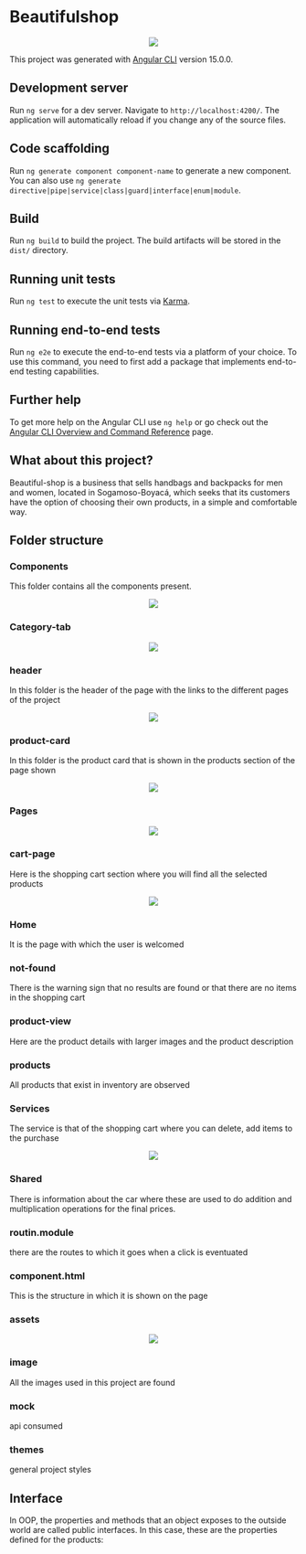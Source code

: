 # Beautifulshop
<p align = center>
<img src="https://i.postimg.cc/k4ctNfQY/logo-ti.jpg">
</p>

This project was generated with [Angular CLI](https://github.com/angular/angular-cli) version 15.0.0.

## Development server

Run `ng serve` for a dev server. Navigate to `http://localhost:4200/`. The application will automatically reload if you change any of the source files.

## Code scaffolding

Run `ng generate component component-name` to generate a new component. You can also use `ng generate directive|pipe|service|class|guard|interface|enum|module`.

## Build

Run `ng build` to build the project. The build artifacts will be stored in the `dist/` directory.

## Running unit tests

Run `ng test` to execute the unit tests via [Karma](https://karma-runner.github.io).

## Running end-to-end tests

Run `ng e2e` to execute the end-to-end tests via a platform of your choice. To use this command, you need to first add a package that implements end-to-end testing capabilities.

## Further help

To get more help on the Angular CLI use `ng help` or go check out the [Angular CLI Overview and Command Reference](https://angular.io/cli) page.

## What about this project?
Beautiful-shop is a business that sells handbags and backpacks for men and women, located in Sogamoso-Boyacá, which seeks that its customers have the option of choosing their own products, in a simple and comfortable way.

## Folder structure

### Components
This folder contains all the components present.
<p align=center>
<img src="https://i.postimg.cc/pLTJMJb9/home.png">
</p>

### Category-tab
<p align=center>
<img src="https://i.postimg.cc/pLTJMJb9/home.png">
</p>

### header
In this folder is the header of the page with the links to the different pages of the project
<p align=center>
<img src="https://i.postimg.cc/pLTJMJb9/home.png">
</p>

### product-card
In this folder is the product card that is shown in the products section of the page shown
<p align=center>
<img src="https://i.postimg.cc/pLTJMJb9/home.png">
</p>



### Pages
<p align=center>
<img src="https://i.postimg.cc/pLTJMJb9/home.png">
</p>

### cart-page
Here is the shopping cart section where you will find all the selected products
<p align=center>
<img src="https://i.postimg.cc/pLTJMJb9/home.png">
</p>

### Home
It is the page with which the user is welcomed
### not-found
There is the warning sign that no results are found or that there are no items in the shopping cart
### product-view
Here are the product details with larger images and the product description
### products
All products that exist in inventory are observed


### Services
The service is that of the shopping cart where you can delete, add items to the purchase
<p align=center>
<img src="https://i.postimg.cc/VLGmNmT7/code.png">
</p>

### Shared
There is information about the car where these are used to do addition and multiplication operations for the final prices.

### routin.module
there are the routes to which it goes when a click is eventuated
### component.html
This is the structure in which it is shown on the page


### assets
<p align=center>
<img src="https://i.postimg.cc/VLGmNmT7/code.png">
</p>

### image
All the images used in this project are found
### mock
api consumed

### themes
general project styles

## Interface
In OOP, the properties and methods that an object exposes to the outside world are called public interfaces. In this case, these are the properties defined for the products:
